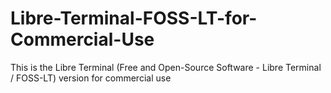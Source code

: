 # Libre-Terminal-FOSS-LT-for-Commercial-Use
This is the Libre Terminal (Free and Open-Source Software - Libre Terminal / FOSS-LT) version for commercial use
